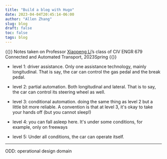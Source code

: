 ```yaml
---
title: "Build a blog with Hugo"
date: 2023-04-04T20:45:14-06:00
author: "Allen Zhang"
slug: blog
draft: false
toc: false
tags: blog
---
```


{{<block class="note">}}
Notes taken on Professor [Xiaopeng Li](https://directory.engr.wisc.edu/cee/Faculty/Li_Xiaopeng/)’s class of CIV ENGR 679 Connected and Automated Transport, 2023Spring
{{<end>}}

- level 1: driver assistance. Only one assistance technology, mainly longitudinal. That is say, the car can control the gas pedal and the break pedal. 

- level 2: partial automation. Both longitudinal and lateral. That is to say, the car can control its steering wheel as well. 

- level 3: conditional automation. doing the same thing as level 2 but a little bit more reliable. A convention is that at level 3, it's okay to take your hands off (but you cannot sleep!)

- level 4: you can fall asleep here. It's under some conditions, for example, only on freeways

- level 5: Under all conditions, the car can operate itself. 

---
ODD: operational design domain
